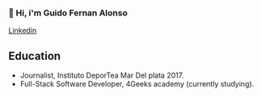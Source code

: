 ### :wave: Hi, i'm Guido Fernan Alonso

[Linkedin](https://www.linkedin.com/in/guido-alonso-64395bb1/)

## Education

* Journalist, Instituto DeporTea Mar Del plata 2017.
* Full-Stack Software Developer, 4Geeks academy (currently studying).
